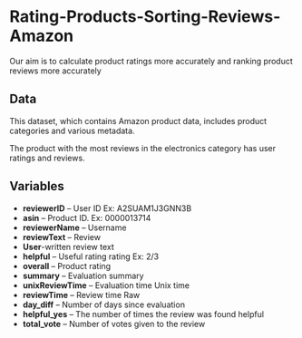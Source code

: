 # Rating-Products-Sorting-Reviews-Amazon
Our aim is to calculate product ratings more accurately and ranking product reviews more accurately

## Data
This dataset, which contains Amazon product data, includes product categories and various metadata.

The product with the most reviews in the electronics category has user ratings and reviews.

## Variables
* **reviewerID** – User ID
Ex: A2SUAM1J3GNN3B
* **asin** – Product ID.
Ex: 0000013714
* **reviewerName** – Username
* **reviewText** – Review
* **User**-written review text
* **helpful** – Useful rating rating
Ex: 2/3
* **overall** – Product rating
* **summary** – Evaluation summary
* **unixReviewTime** – Evaluation time 
Unix time
* **reviewTime** – Review time
Raw
* **day_diff** – Number of days since evaluation
* **helpful_yes** – The number of times the review was found helpful
* **total_vote** – Number of votes given to the review
